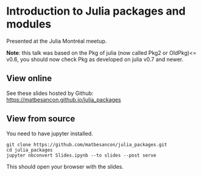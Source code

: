 # Introduction to Julia packages and modules

Presented at the Julia Montréal meetup.

**Note**: this talk was based on the Pkg of julia (now called Pkg2 or OldPkg)<= v0.6, you should now check Pkg as
developed on julia v0.7 and newer.

## View online

See these slides hosted by Github: https://matbesancon.github.io/julia_packages

## View from source

You need to have jupyter installed.
```
git clone https://github.com/matbesancon/julia_packages.git
cd julia_packages
jupyter nbconvert Slides.ipynb --to slides --post serve
```

This should open your browser with the slides.
